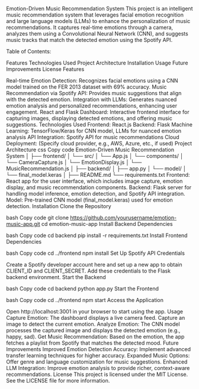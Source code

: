 Emotion-Driven Music Recommendation System
This project is an intelligent music recommendation system that leverages facial emotion recognition and large language models (LLMs) to enhance the personalization of music recommendations. It captures real-time emotions through a camera, analyzes them using a Convolutional Neural Network (CNN), and suggests music tracks that match the detected emotion using the Spotify API.

Table of Contents:

Features
Technologies Used
Project Architecture
Installation
Usage
Future Improvements
License
Features

Real-time Emotion Detection: Recognizes facial emotions using a CNN model trained on the FER 2013 dataset with 69% accuracy.
Music Recommendation via Spotify API: Provides music suggestions that align with the detected emotion.
Integration with LLMs: Generates nuanced emotion analysis and personalized recommendations, enhancing user engagement.
React and Flask Dashboard: Interactive frontend interface for capturing images, displaying detected emotions, and offering music suggestions.
Technologies Used
Frontend: React.js
Backend: Flask
Machine Learning: TensorFlow/Keras for CNN model, LLMs for nuanced emotion analysis
API Integration: Spotify API for music recommendations
Cloud Deployment: (Specify cloud provider, e.g., AWS, Azure, etc., if used)
Project Architecture
css
Copy code
Emotion-Driven Music Recommendation System
│
├── frontend/
│   └── src/
│       └── App.js
│       └── components/
│           └── CameraCapture.js
│           └── EmotionDisplay.js
│           └── MusicRecommendation.js
│
├── backend/
│   ├── app.py
│   └── model/
│       └── final_model.keras
│
├── README.md
└── requirements.txt
Frontend: React app for the user interface, which includes image capture, emotion display, and music recommendation components.
Backend: Flask server for handling model inference, emotion detection, and Spotify API integration.
Model: Pre-trained CNN model (final_model.keras) used for emotion detection.
Installation
Clone the Repository

bash
Copy code
git clone https://github.com/yourusername/emotion-music-app.git
cd emotion-music-app
Install Backend Dependencies

bash
Copy code
cd backend
pip install -r requirements.txt
Install Frontend Dependencies

bash
Copy code
cd ../frontend
npm install
Set Up Spotify API Credentials

Create a Spotify developer account here and set up a new app to obtain CLIENT_ID and CLIENT_SECRET.
Add these credentials to the Flask backend environment.
Start the Backend

bash
Copy code
cd backend
python app.py
Start the Frontend

bash
Copy code
cd ../frontend
npm start
Access the Application

Open http://localhost:3001 in your browser to start using the app.
Usage
Capture Emotion: The dashboard displays a live camera feed. Capture an image to detect the current emotion.
Analyze Emotion: The CNN model processes the captured image and displays the detected emotion (e.g., happy, sad).
Get Music Recommendation: Based on the emotion, the app fetches a playlist from Spotify that matches the detected mood.
Future Improvements
Improved Emotion Detection Accuracy: Implement advanced transfer learning techniques for higher accuracy.
Expanded Music Options: Offer genre and language customization for music suggestions.
Enhanced LLM Integration: Improve emotion analysis to provide richer, context-aware recommendations.
License
This project is licensed under the MIT License. See the LICENSE file for more information.

